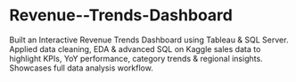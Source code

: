 # Revenue--Trends-Dashboard
Built an Interactive Revenue Trends Dashboard using Tableau &amp; SQL Server. Applied data cleaning, EDA &amp; advanced SQL on Kaggle sales data to highlight KPIs, YoY performance, category trends &amp; regional insights. Showcases full data analysis workflow.

